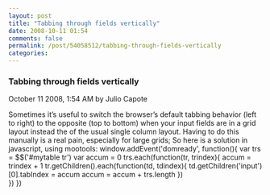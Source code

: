 ```yaml
---
layout: post
title: "Tabbing through fields vertically"
date: 2008-10-11 01:54
comments: false
permalink: /post/54058512/tabbing-through-fields-vertically
categories:
---
```


 ### Tabbing through fields vertically
October 11 2008,  1:54 AM by Julio Capote

Sometimes it’s useful to switch the browser’s default tabbing behavior (left to right) to the opposite (top to bottom) when your input fields are in a grid layout instead the of the usual single column layout. Having to do this manually is a real pain, especially for large grids; So here is a solution in javascript, using mootools:
window.addEvent('domready', function(){
    var trs = $$('#mytable tr')
    var accum = 0
    trs.each(function(tr, trindex){
        accum = trindex + 1
        tr.getChildren().each(function(td, tdindex){
            td.getChildren('input')[0].tabIndex = accum
            accum = accum + trs.length
        })            
    })
})